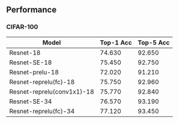 ## Performance

### CIFAR-100
| Model  | Top-1 Acc | Top-5 Acc |
| -------------               | ------------- | -------|
| Resnet-18                   | 74.630  | 92.650 |
| Resnet-SE-18                | 75.450  | 92.750 |
| Resnet-prelu-18             | 72.020  | 91.210 |
| Resnet-reprelu(fc)-18       | 75.750  | 92.960 |
| Resnet-reprelu(conv1x1)-18  | 75.770  | 92.840 |
| Resnet-SE-34                | 76.570  | 93.190 |
| Resnet-reprelu(fc)-34       | 77.120  | 93.450 |